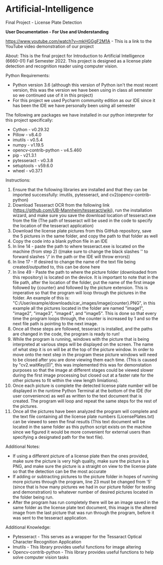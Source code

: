 # Artificial-Intelligence
Final Project - License Plate Detection

**User Documentation - For Use and Understanding** 

https://www.youtube.com/watch?v=mkHGGgF2M1A - This is a link to the YouTube video demonstration of our project


About:
This is the final project for Introduction to Artificial Intelligence (6660-01) Fall Semester 2022. This project is designed as a license plate detection and recognition reader using computer vision. 


Python Requirements:
* Python version 3.6 (although this version of Python isn't the most recent version, this was the version we have been using in class all semester so we continued use of it in this project)
* For this project we used Pycharm community edition as our IDE since it has been the IDE we have personally been using all semester


The following are packages we have installed in our python interpreter for this project specifically:
* Cython - v0.29.32
* Pillow - v8.4.0
* imutils - v0.5.4
* numpy - v1.19.5
* opencv-contrib-python - v4.5.460
* pip - v21.3.1
* pytesseract - v0.3.8
* setuptools - v59.6.0
* wheel - v0.37.1


Instructions:
1. Ensure that the following libraries are installed and that they can be imported successfully: imutils, pytesseract, and cv2(opencv-contrib-python)
2. Download Tesseract OCR from the following link (https://github.com/UB-Mannheim/tesseract/wiki), run the installation wizard, and make sure you save the download location of tesseract.exe from the file (The path of tesseract will be used in the code to specify the location of the tesseract application)
3. Download the license plate pictures from this GitHub repository, save the 5 pictures in the same folder, and copy the path to that folder as well
4. Copy the code into a blank python file in an IDE
5. In line 14 - paste the path to where tesseract.exe is located on the machine (from step 2) ((make sure to change the black slashes '\' to forward slashes '/' in the path or the IDE will throw errors)) 
6. In line 17 - If desired to change the name of the text file being created/outputted to, this can be done here
7. In line 49 - Paste the path to where the picture folder (downloaded from this repository) is located on the device. It is important to note that in the file path, after the location of the folder, put the name of the first image followed by {counter} and followed by the picture extension. This is imperative so that the program will loop through the pictures in the folder. An example of this is: "C:/User/example/downloads/car_images/image{counter}.PNG", in this example all the pictures located in the folder are named "image1", "image2", "image3", "image4", and "image5". This is done so that every time the program loops through, the counter is increased by 1 and so the next file path is pointing to the next image.
8. Once all these steps are followed, tesseract is installed, and the paths are changed in the code, the program is ready to run!
9. While the program is running, windows with the picture that is being interpreted at various steps will be displayed on the screen. The name of what step it is on will be at the top of the picture window. In order to move onto the next step in the program these picture windows will need to be closed after you are done viewing them each time. (This is caused by "cv2.waitKey(0)", this was implemented this was for demonstation purposes so that the image at different stages could be viewed slower during the first image processing but closed out at a faster rate for the other pictures to fit within the view length limiations).
10. Once each picture is complete the detected license plate number will be displayed in the runtime Python Terminal at the bottom of the IDE (for user convenience) as well as written to the text document that is created. The program will loop and repeat the same steps for the rest of the pictures.
11. Once all the pictures have been analyzed the program will complete and the text file containing all the license plate numbers (LicensePlates.txt) can be viewed to seen the final resutls (This text document will be located in the same folder as this python script exists on the machine since we figured it would be more convenient for external users than specifying a designated path for the text file). 


Additional Notes:
* If using a different picture of a license plate then the ones provided, make sure the picture is very high quality, make sure the picture is a PNG, and make sure the picture is a straight on view to the license plate so that the detection can be the most accurate
* If adding or subtracting pictures to the picture folder in hopes of running more pictures through the program, line 23 must be changed from '5' (since that is how many pictures we had in our picture folder for testing and demonstration) to whatever number of desired pictures located in the folder being run.
* After the program has run completely there will be an image saved in the same folder as the license plate text document, this image is the altered image from the last picture that was run through the program, before it was sent to the tesseract application.

Additional Knowledge:
* Pytesseract - This serves as a wrapper for the Tessaract Optical Character Recognition Application
* Imutils - This library provides useful functions for image altering
* Opencv-contrib-python - This library provides useful functions to help solve computer vision tasks
